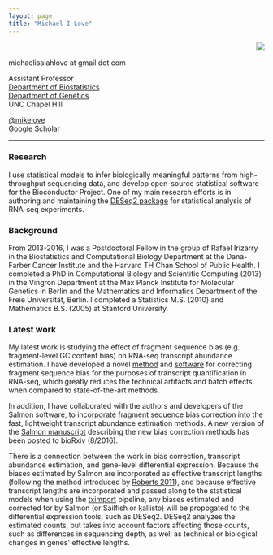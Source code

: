 ```yaml
---
layout: page
title: "Michael I Love"
---
```


<!-- {% include JB/setup %} -->

<img style="float: right;" src="http://mikelove.nfshost.com/img/michaellove_sm.jpg"> <br>

michaelisaiahlove at gmail dot com <br>

Assistant Professor <br>
[Department of Biostatistics](http://sph.unc.edu/bios/biostatistics/) <br>
[Department of Genetics](http://www.med.unc.edu/genetics/) <br>
UNC Chapel Hill

[@mikelove](http://twitter.com/mikelove) <br>
[Google Scholar](https://scholar.google.com/citations?user=vzXv764AAAAJ)

---

### Research

I use statistical models to infer biologically meaningful
patterns from high-throughput sequencing data, and develop
open-source statistical software for the Bioconductor Project.
One of my main research efforts is in authoring and maintaining the
[DESeq2 package](http://bioconductor.org/packages/DESeq2) for statistical
analysis of RNA-seq experiments.

### Background

From 2013-2016, I was a Postdoctoral Fellow in the group of
Rafael Irizarry in the Biostatistics and Computational Biology
Department at the Dana-Farber Cancer Institute and the Harvard
TH Chan School of Public Health.
I completed a PhD in Computational Biology and Scientific Computing
(2013) in the Vingron Department at the Max Planck Institute for
Molecular Genetics in Berlin and the Mathematics and Informatics
Department of the Freie Universität, Berlin.  I completed a Statistics
M.S. (2010) and Mathematics B.S. (2005) at Stanford University.

### Latest work

My latest work is studying the effect of fragment sequence bias
(e.g. fragment-level GC content bias) on
RNA-seq transcript abundance estimation. I have developed a novel
[method](http://www.nature.com/nbt/journal/v34/n12/full/nbt.3682.html) and
[software](http://bioconductor/packages/alpine) for correcting fragment
sequence bias for the purposes of transcript quantification in
RNA-seq, which greatly reduces the technical artifacts and batch
effects when compared to state-of-the-art methods.

In addition, I have collaborated with the authors and developers of
the [Salmon](https://combine-lab.github.io/salmon/) 
software, to incorporate fragment sequence bias correction
into the fast, lightweight transcript abundance estimation methods.
A new version of the 
[Salmon manuscript](http://biorxiv.org/content/early/2016/08/30/021592) 
describing the new bias correction methods has been posted to
bioRxiv (8/2016).

There is a connection between the work in bias correction, transcript
abundance estimation, and gene-level differential expression. Because
the biases estimated by Salmon are incorporated as effective
transcript lengths (following the method introduced by 
[Roberts 2011](https://genomebiology.biomedcentral.com/articles/10.1186/gb-2011-12-3-r22)),
and because effective transcript lengths are incorporated and passed
along to the statistical models when using the 
[tximport](http://bioconductor.org/packages/tximport) pipeline,
any biases estimated and corrected for by Salmon (or Sailfish or
kallisto) will be propogated to the differential expression tools,
such as DESeq2. DESeq2 analyzes the estimated counts, but takes into
account factors affecting those counts, such as differences in sequencing
depth, as well as technical or biological changes in genes' effective
lengths. 
